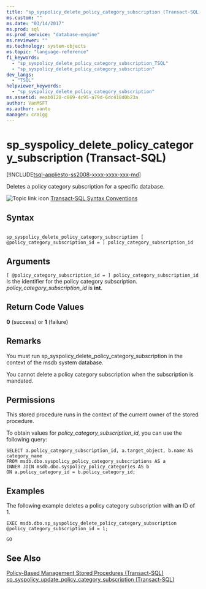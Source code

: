 ```yaml
---
title: "sp_syspolicy_delete_policy_category_subscription (Transact-SQL) | Microsoft Docs"
ms.custom: ""
ms.date: "03/14/2017"
ms.prod: sql
ms.prod_service: "database-engine"
ms.reviewer: ""
ms.technology: system-objects
ms.topic: "language-reference"
f1_keywords: 
  - "sp_syspolicy_delete_policy_category_subscription_TSQL"
  - "sp_syspolicy_delete_policy_category_subscription"
dev_langs: 
  - "TSQL"
helpviewer_keywords: 
  - "sp_syspolicy_delete_policy_category_subscription"
ms.assetid: eeab0120-c869-4c95-a79d-6dc418d0b23a
author: VanMSFT
ms.author: vanto
manager: craigg
---
```

# sp_syspolicy_delete_policy_category_subscription (Transact-SQL)
[!INCLUDE[tsql-appliesto-ss2008-xxxx-xxxx-xxx-md](../../includes/tsql-appliesto-ss2008-xxxx-xxxx-xxx-md.md)]

  Deletes a policy category subscription for a specific database.  
  
 ![Topic link icon](../../database-engine/configure-windows/media/topic-link.gif "Topic link icon") [Transact-SQL Syntax Conventions](../../t-sql/language-elements/transact-sql-syntax-conventions-transact-sql.md)  
  
## Syntax  
  
```  
  
sp_syspolicy_delete_policy_category_subscription [ @policy_category_subscription_id = ] policy_category_subscription_id  
```  
  
## Arguments  
`[ @policy_category_subscription_id = ] policy_category_subscription_id`
 Is the identifier for the policy category subscription. *policy_category_subscription_id* is **int**.  
  
## Return Code Values  
 **0** (success) or **1** (failure)  
  
## Remarks  
 You must run sp_syspolicy_delete_policy_category_subscription in the context of the msdb system database.  
  
 You cannot delete a policy category subscription when the subscription is mandated.  
  
## Permissions  
 This stored procedure runs in the context of the current owner of the stored procedure.  
  
 To obtain values for *policy_category_subscription_id*, you can use the following query:  
  
```  
SELECT a.policy_category_subscription_id, a.target_object, b.name AS category_name  
FROM msdb.dbo.syspolicy_policy_category_subscriptions AS a  
INNER JOIN msdb.dbo.syspolicy_policy_categories AS b  
ON a.policy_category_id = b.policy_category_id;  
```  
  
## Examples  
 The following example deletes a policy category subscription with an ID of 1.  
  
```  
EXEC msdb.dbo.sp_syspolicy_delete_policy_category_subscription @policy_category_subscription_id = 1;  
  
GO  
```  
  
## See Also  
 [Policy-Based Management Stored Procedures &#40;Transact-SQL&#41;](../../relational-databases/system-stored-procedures/policy-based-management-stored-procedures-transact-sql.md)   
 [sp_syspolicy_update_policy_category_subscription &#40;Transact-SQL&#41;](../../relational-databases/system-stored-procedures/sp-syspolicy-update-policy-category-subscription-transact-sql.md)  
  
  
